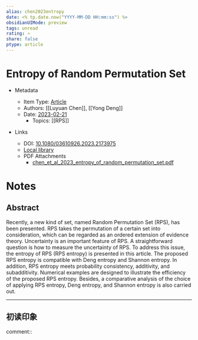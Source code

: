 ```yaml
---
alias: chen2023entropy
date: <% tp.date.now("YYYY-MM-DD HH:mm:ss") %>
obsidianUIMode: preview
tags: unread
rating: ⭐
share: false
ptype: article
---
```


# Entropy of Random Permutation Set

- Metadata
  - Item Type: [Article](article)
  - Authors: [[Luyuan Chen]], [[Yong Deng]]
  - Date: [2023-02-21](2023-02-21)
    - Topics: [[RPS]]
  
- Links
  - DOI: [10.1080/03610926.2023.2173975](https://doi.org/10.1080/03610926.2023.2173975)
  - [Local library](zotero://select/items/1_CJCFPFF3)
  - PDF Attachments
	- [chen_et_al_2023_entropy_of_random_permutation_set.pdf](zotero://open-pdf/library/items/ANVCAX3A)

# Notes

## Abstract

Recently, a new kind of set, named Random Permutation Set (RPS), has been presented. RPS takes the permutation of a certain set into consideration, which can be regarded as an ordered extension of evidence theory. Uncertainty is an important feature of RPS. A straightforward question is how to measure the uncertainty of RPS. To address this issue, the entropy of RPS (RPS entropy) is presented in this article. The proposed RPS entropy is compatible with Deng entropy and Shannon entropy. In addition, RPS entropy meets probability consistency, additivity, and subadditivity. Numerical examples are designed to illustrate the efficiency of the proposed RPS entropy. Besides, a comparative analysis of the choice of applying RPS entropy, Deng entropy, and Shannon entropy is also carried out.
    


---

## 初读印象

comment::


